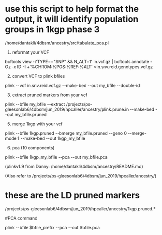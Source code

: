 # use this script to help format the output, it will identify population groups in 1kgp phase 3

/home/dantakli/4dbsm/ancestry/src/tabulate_pca.pl

1. reformat your VCF

bcftools view -i'TYPE=="SNP" && N_ALT=1' in.vcf.gz | bcftools annotate -Oz -x ID -I +'%CHROM:%POS:%REF:%ALT' >in.snv.reid.genotypes.vcf.gz

2. convert VCF to plink bfiles

plink --vcf in.snv.reid.vcf.gz --make-bed --out my_bfile --double-id

3. extract pruned markers from your vcf

plink --bfile my_bfile --extract /projects/ps-gleesonlab6/4dbsm/jun_2019/hpcaller/ancestry/plink.prune.in --make-bed --out my_bfile.pruned

5. merge 1kgp with your vcf

plink --bfile 1kgp.pruned --bmerge my_bfile.pruned --geno 0 --merge-mode 1 --make-bed --out 1kgp_my_bfile

6. pca (10 components)

plink --bfile 1kgp_my_bfile --pca --out my_bfile.pca

(plinkv1.9 from Danny: /home/dantakli/4dbsm/ancestry/README.md)

(Also refer to /projects/ps-gleesonlab6/4dbsm/jun_2019/hpcaller/ancestry/)

# these are the LD pruned markers

/projects/ps-gleesonlab6/4dbsm/jun_2019/hpcaller/ancestry/1kgp.pruned.*

#PCA command

plink --bfile $bfile_prefix --pca --out $bfile\.pca
